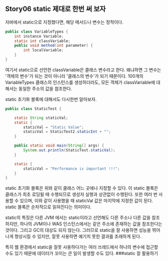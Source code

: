 ## Story06 static 제대로 한번 써 보자
자바에서 static으로 지정했다면, 해당 메서드나 변수는 정적이다.
```java
public class VariableTypes {
	int instance Variable;
	static int classVariable;
	public void method(int parameter) {
		int localVariable;
	}
}
```
여기서 static으로 선언한 classVariable은 클래스 변수라고 한다. 왜냐하면 그 변수는 '객체의 변수'가 되는 것이 아니라 '클래스의 변수'가 되기 때문이다. 100개의 VariableTypes 클래스의 인스턴스를 생성하더라도, 모든 객체가 classVariable에 대해서는 동일한 주소의 값을 참조한다.

static 초기화 블록에 대해서도 다시한번 알아보자.
```java
public class StaticTest {

    static String staticVal;
    static {
        staticVal = "Static Value";
        staticVal = StaticTest2.staticInt + "";
    }

    public static void main(String[] args) {
        System.out.println(StaticTest.staticVal);
    }

    static {
        staticVal = "Performance is important !!!";
    }
}
```
static 초기화 블록은 위와 같이 클래스 어느 곳에나 지정할 수 있다. 이 static 블록은 클래스가 최초 로딩될 때 수행되므로 생성자 실행과 상관없이 수행된다. 또한 여러 번 사용할 수 있으며, 이와 같이 사용했을 때 staticVal 값은 마지막에 지정한 값이 된다. static 블록은 순차적으로 읽혀진다는 의미이다.

static의 특징은 다른 JVM 에서는 static이라고 선언해도 다른 주소나 다른 값을 참조하지만, 하나의 JVM이나 WAS 인스턴스에서는 같은 주소에 존재하는 값을 참조한다는 것이다. 그리고 GC의 대상도 되지 않는다. 그러므로 static을 잘 사용하면 성능을 뛰어나게 향상시킬 수 있지만, 잘못 사용하면 예기치 못한 결과를 초래하게 된다.

특히 웹 환경에서 static을 잘못 사용하다가는 여러 쓰레드에서 하나의 변수에 접근할 수도 있기 때문에 데이터가 꼬이는 큰 일이 발생할 수도 있다.
###static 잘 활용하기
